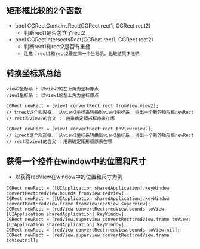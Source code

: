 ## 矩形框比较的2个函数
- bool CGRectContainsRect(CGRect rect1, CGRect rect2)
    - 判断rect1是否包含了rect2
- bool CGRectIntersectsRect(CGRect rect1, CGRect rect2)
    - 判断rect1和rect2是否有重叠
    - `注意：rect1和rect2要在同一个坐标系，比较结果才准确`

## 转换坐标系总结
```objc
view2坐标系 : 以view2的左上角为坐标原点
view1坐标系 : 以view1的左上角为坐标原点

CGRect newRect = [view1 convertRect:rect fromView:view2];
// 让rect这个矩形框， 从view2坐标系转换到view1坐标系, 得出一个新的矩形框newRect
// rect和view2的含义 ： 用来确定矩形框原来在哪

CGRect newRect = [view1 convertRect:rect toView:view2];
// 让rect这个矩形框， 从view1坐标系转换到view2坐标系, 得出一个新的矩形框newRect
// rect和view1的含义 ：用来确定矩形框原来在哪
```

## 获得一个控件在window中的位置和尺寸
- 以获得redView在window中的位置和尺寸为例

```objc
CGRect newRect = [[UIApplication sharedApplication].keyWindow convertRect:redView.bounds fromView:redView];
CGRect newRect = [[UIApplication sharedApplication].keyWindow convertRect:redView.frame fromView:redView.superview];
CGRect newRect = [redView convertRect:redView.bounds toView:[UIApplication sharedApplication].keyWindow];
CGRect newRect = [redView.superview convertRect:redView.frame toView:[UIApplication sharedApplication].keyWindow];
CGRect newRect = [redView convertRect:redView.bounds toView:nil];
CGRect newRect = [redView.superview convertRect:redView.frame toView:nil];
```
